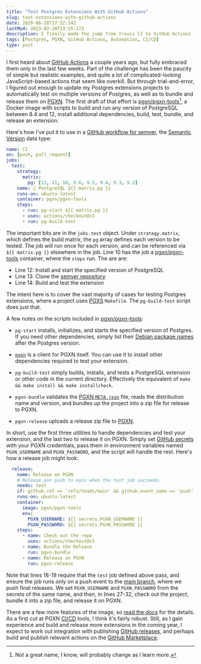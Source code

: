 ```yaml
---
title: "Test Postgres Extensions With GitHub Actions"
slug: test-extensions-with-github-actions
date: 2020-06-28T17:52:14Z
lastMod: 2023-02-20T23:55:17Z
description: I finally made the jump from Travis CI to GitHub Actions for my Postgres extensions. Here’s how you can, too.
tags: [Postgres, PGXN, GitHub Actions, Automation, CI/CD]
type: post
---
```


I first heard about [GitHub Actions] a couple years ago, but fully embraced them
only in the last few weeks. Part of the challenge has been the paucity of simple
but realistic examples, and quite a lot of complicated-looking JavaScript-based
actions that seem like overkill. But through trial-and-error, I figured out
enough to update my Postgres extensions projects to automatically test on
multiple versions of Postgres, as well as to bundle and release them on [PGXN].
The first draft of that effort is [pgxn/pgxn-tools][][^may-rename], a Docker image
with scripts to build and run any version of PostgreSQL between 8.4 and 12,
install additional dependencies, build, test, bundle, and release an extension.

Here's how I've put it to use in a [GitHub workflow for semver], the
[Semantic Version] data type:

```yaml {linenos=true,hl_lines=[7 10 "12-14"]}
name: CI
on: [push, pull_request]
jobs:
  test:
    strategy:
      matrix:
        pg: [12, 11, 10, 9.6, 9.5, 9.4, 9.3, 9.2]
    name: 🐘 PostgreSQL ${{ matrix.pg }}
    runs-on: ubuntu-latest
    container: pgxn/pgxn-tools
    steps:
      - run: pg-start ${{ matrix.pg }}
      - uses: actions/checkout@v3
      - run: pg-build-test
```

The important bits are in the `jobs.test` object. Under `strategy.matrix`, which
defines the build matrix, the `pg` array defines each version to be tested. The
job will run once for each version, and can be referenced via `${{ matrix.pg }}`
elsewhere in the job. Line 10 has the job a [pgxn/pgxn-tools] container, where
the `steps` run. The are are:

*   Line 12: Install and start the specified version of PostgreSQL
*   Line 13: Clone the [semver repository]
*   Line 14: Build and test the extension

The intent here is to cover the vast majority of cases for testing Postgres
extensions, where a project uses [PGXS] `Makefile`. The `pg-build-test` script
does just that.

A few notes on the scripts included in [pgxn/pgxn-tools]:

*   `pg-start` installs, initializes, and starts the specified version of Postgres.
    If you need other dependencies, simply list their [Debian package names]
    after the Postgres version.

*   [`pgxn`] is a client for PGXN itself. You can use it to install other
    dependencies required to test your extension.

*   `pg-build-test` simply builds, installs, and tests a PostgreSQL extension or
    other code in the current directory. Effectively the equivalent of
    `make && make install && make installcheck`.

*   `pgxn-bundle` validates the [PGXN `META.json`] file, reads the distribution
    name and version, and bundles up the project into a zip file for release to
    PGXN.

*   `pgxn-release` uploads a release zip file to [PGXN].

In short, use the first three utilities to handle dependencies and test your
extension, and the last two to release it on PGXN. Simply set [GitHub secrets]
with your PGXN credentials, pass them in environment variables named
`PGXN_USERNAME` and `PGXN_PASSWORD`, and the script will handle the rest. Here's
how a release job might look:

```yaml {linenos=true,linenostart=15}
  release:
    name: Release on PGXN
    # Release pon push to main when the test job succeeds.
    needs: test
    if: github.ref == 'refs/heads/main' && github.event_name == 'push' && needs.test.result == 'success'
    runs-on: ubuntu-latest
    container:
      image: pgxn/pgxn-tools
      env:
        PGXN_USERNAME: ${{ secrets.PGXN_USERNAME }}
        PGXN_PASSWORD: ${{ secrets.PGXN_PASSWORD }}
    steps:
      - name: Check out the repo
        uses: actions/checkout@v3
      - name: Bundle the Release
        run: pgxn-bundle
      - name: Release on PGXN
        run: pgxn-release
```

Note that lines 18-19 require that the `test` job defined above pass, and ensure
the job runs only on a push event to the [main branch], where  we push final
releases. We set `PGXN_USERNAME` and `PGXN_PASSWORD` from the secrets of the
same name, and then, in lines 27-32, check out the project, bundle it into a zip
file, and release it on PGXN.

There are a few more features of the image, so [read the docs][pgxn/pgxn-tools]
for the details. As a first cut at PGXN [CI/CD] tools, I think it's fairly
robust. Still, as I gain experience and build and release more extensions in the
coming year, I expect to work out integration with publishing [GitHub releases],
and perhaps build and publish relevant actions on the [GitHub Marketplace].

  [GitHub Actions]: https://github.com/features/actions
  [PGXN]: https://pgxn.org/ "PGXN: The PostgreSQL Extension Network"
  [pgxn/pgxn-tools]: https://hub.docker.com/repository/docker/pgxn/pgxn-tools
  [GitHub workflow for semver]:
    https://github.com/theory/pg-semver/blob/c56d76dcbe85e0348b44c6c098560a0df7ab25a5/.github/workflows/ci.yml
  [Semantic Version]: https://semver.org
  [semver repository]: https://github.com/theory/pg-semver
  [Debian package names]: https://www.debian.org/distrib/packages#search_packages
    "Search Debian Packages"
  [PGXS]: https://www.postgresql.org/docs/current/extend-pgxs.html
    "PostgreSQL Extension Building Infrastructure"
  [`pgxn`]: https://github.com/pgxn/pgxnclient
  [main branch]: https://www.hanselman.com/blog/EasilyRenameYourGitDefaultBranchFromMasterToMain.aspx
    "Easily rename your Git default branch from master to main"
  [CI/CD]: https://en.wikipedia.org/wiki/CI/CD "Wikipedia: “CI/CD”"
  [GitHub releases]:
    https://help.github.com/en/github/administering-a-repository/managing-releases-in-a-repository
  [GitHub Marketplace]: https://github.com/marketplace
  [GitHub secrets]:
    https://help.github.com/en/actions/configuring-and-managing-workflows/creating-and-storing-encrypted-secrets
  [PGXN `META.json`]: http://manager.pgxn.org/howto "PGXN How To"

  [^may-rename]: Not a great name, I know, will probably change as I learn more.

